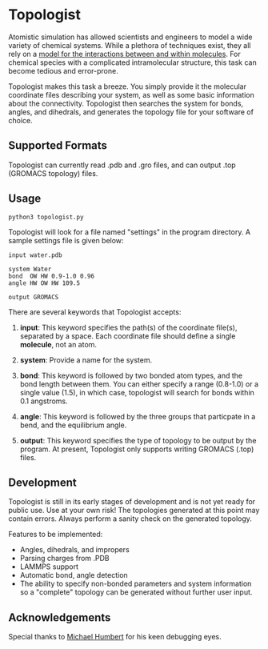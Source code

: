 Topologist
==========

Atomistic simulation has allowed scientists and engineers to model a wide variety of chemical systems. While a plethora of techniques exist, they all rely on a <a href="http://en.wikipedia.org/wiki/Force_field_(chemistry)" target="_blank">model for the interactions between and within molecules</a>.  For chemical species with a complicated intramolecular structure, this task can become tedious and error-prone.

Topologist makes this task a breeze. You simply provide it the molecular coordinate files describing your system, as well as some basic information about the connectivity. Topologist then searches the system for bonds, angles, and dihedrals, and generates the topology file for your software of choice.

Supported Formats
----------------

Topologist can currently read .pdb and .gro files, and can output .top (GROMACS topology) files. 

Usage
------

	python3 topologist.py

Topologist will look for a file named "settings" in the program directory. A sample settings file is given below:

	input water.pdb

	system Water
	bond  OW HW 0.9-1.0 0.96
	angle HW OW HW 109.5

	output GROMACS

There are several keywords that Topologist accepts:

1. **input**: This keyword specifies the path(s) of the coordinate file(s), separated by a space. Each coordinate file should define a single **molecule**, not an atom. 

2. **system**: Provide a name for the system.

3. **bond**: This keyword is followed by two bonded atom types, and the bond length between them. You can either specify a range (0.8-1.0) or a single value (1.5), in which case, topologist will search for bonds within 0.1 angstroms. 

4. **angle**: This keyword is followed by the three groups that particpate in a bend, and the equilibrium angle.

5. **output**: This keyword specifies the type of topology to be output by the program. At present, Topologist only supports writing GROMACS (.top) files.

Development
-----------

Topologist is still in its early stages of development and is not yet ready for public use. Use at your own risk! The topologies generated at this point may contain errors. Always perform a sanity check on the generated topology. 

Features to be implemented:
* Angles, dihedrals, and impropers
* Parsing charges from .PDB
* LAMMPS support
* Automatic bond, angle detection
* The ability to specify non-bonded parameters and system information so a "complete" topology can be generated without further user input.

Acknowledgements
----------------

Special thanks to <a href="https://github.com/mike5603" target="_blank">Michael Humbert</a> for his keen debugging eyes.
